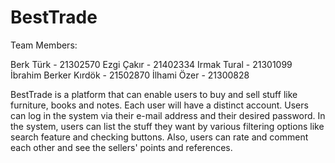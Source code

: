 # BestTrade

Team Members:

Berk Türk - 21302570
Ezgi Çakır - 21402334
Irmak Tural - 21301099
İbrahim Berker Kırdök - 21502870
İlhami Özer - 21300828

BestTrade is a platform that can enable users to buy and sell stuff like furniture, books and notes. Each user will have a distinct account. Users can log in the system via their e-mail address and their desired password. In the system, users can list the stuff they want by various filtering options like search feature and checking buttons. Also, users can rate and comment each other and see the sellers' points and references.
